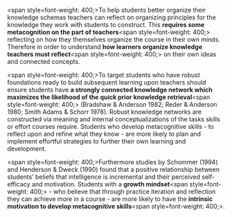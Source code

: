 <span style=font-weight: 400;>To help students better organize their knowledge schemas teachers can reflect on organizing principles for the knowledge they work with students to construct. This </span>**requires some metacognition on the part of teachers**<span style=font-weight: 400;> reflecting on how they themselves organize the course in their own minds. Therefore in order to understand </span>**how learners organize knowledge teachers must reflect**<span style=font-weight: 400;> on their own ideas and connected concepts.</span>

<span style=font-weight: 400;>To target students who have robust foundations ready to build subsequent learning upon teachers should ensure students have </span>**a strongly connected knowledge network which maximizes the likelihood of the quick prior knowledge retrieval**<span style=font-weight: 400;> (Bradshaw &amp; Anderson 1982; Reder &amp; Anderson 1980; Smith Adams &amp; Schorr 1978). Robust knowledge networks are constructed via meaning and internal conceptualizations of the tasks skills or effort courses require. Students who develop metacognitive skills - to reflect upon and refine what they know - are more likely to plan and implement effortful strategies to further their own learning and development.</span>

<span style=font-weight: 400;>Furthermore studies by Schommer (1994) and Henderson &amp; Dweck (1990) found that a positive relationship between students’ beliefs that intelligence is incremental and their perceived self-efficacy and motivation. Students with a </span>**growth mindset**<span style=font-weight: 400;> - who believe that through practice iteration and reflection they can achieve more in a course - are more likely to have the </span>**intrinsic motivation to develop metacognitive skills**<span style=font-weight: 400;>.</span>
